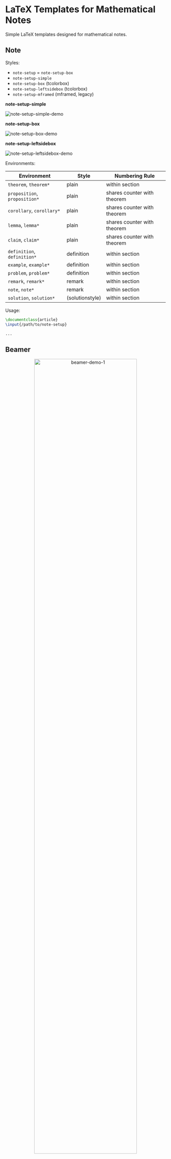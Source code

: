 # LaTeX Templates for Mathematical Notes

Simple LaTeX templates designed for mathematical notes.

## Note

Styles:

- `note-setup` = `note-setup-box`
- `note-setup-simple`
- `note-setup-box` (tcolorbox)
- `note-setup-leftsidebox` (tcolorbox)
- `note-setup-mframed` (mframed, legacy)

**note-setup-simple**

<img src="./note/image/note-setup-simple-demo.png" alt="note-setup-simple-demo"/>

**note-setup-box**

<img src="./note/image/note-setup-box-demo.png" alt="note-setup-box-demo"/>

**note-setup-leftsidebox**

<img src="./note/image/note-setup-leftsidebox-demo.png" alt="note-setup-leftsidebox-demo"/>


Environments:

| Environment                   | Style           | Numbering Rule              |
| ----------------------------- | --------------- | --------------------------- |
| `theorem`, `theorem*`         | plain           | within section              |
| `proposition`, `proposition*` | plain           | shares counter with theorem |
| `corollary`, `corollary*`     | plain           | shares counter with theorem |
| `lemma`, `lemma*`             | plain           | shares counter with theorem |
| `claim`, `claim*`             | plain           | shares counter with theorem |
| `definition`, `definition*`   | definition      | within section              |
| `example`, `example*`         | definition      | within section              |
| `problem`, `problem*`         | definition      | within section              |
| `remark`, `remark*`           | remark          | within section              |
| `note`, `note*`               | remark          | within section              |
| `solution`, `solution*`       | (solutionstyle) | within section              |


Usage:
```latex
\documentclass{article}
\input{/path/to/note-setup}

...
```


## Beamer

<p align="center">
    <img src="./beamer/image/beamer-demo-1.png" alt="beamer-demo-1" width="80%"/>
</p>

<p align="center">
    <img src="./beamer/image/beamer-demo-2.png" alt="beamer-demo-2" width="80%"/>
</p>

<p align="center">
    <img src="./beamer/image/beamer-demo-3.png" alt="beamer-demo-3" width="80%"/>
</p>

<p align="center">
    <img src="./beamer/image/beamer-demo-4.png" alt="beamer-demo-4" width="80%"/>
</p>


Usage:
```latex
\documentclass[compress,aspectratio=43]{beamer}
\input{/path/to/beamer-setup}

...
```
